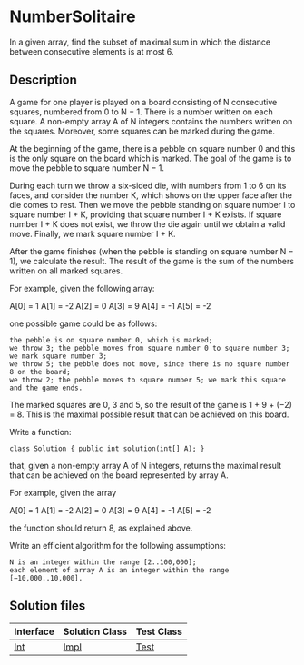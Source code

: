 # NumberSolitaire

In a given array, find the subset of maximal sum in which the distance between consecutive elements is at most 6.

## Description

A game for one player is played on a board consisting of N consecutive squares, numbered from 0 to N − 1. There is a number written on each square. A non-empty array A of N integers contains the numbers written on the squares. Moreover, some squares can be marked during the game.

At the beginning of the game, there is a pebble on square number 0 and this is the only square on the board which is marked. The goal of the game is to move the pebble to square number N − 1.

During each turn we throw a six-sided die, with numbers from 1 to 6 on its faces, and consider the number K, which shows on the upper face after the die comes to rest. Then we move the pebble standing on square number I to square number I + K, providing that square number I + K exists. If square number I + K does not exist, we throw the die again until we obtain a valid move. Finally, we mark square number I + K.

After the game finishes (when the pebble is standing on square number N − 1), we calculate the result. The result of the game is the sum of the numbers written on all marked squares.

For example, given the following array:

  A[0] = 1
  A[1] = -2
  A[2] = 0
  A[3] = 9
  A[4] = -1
  A[5] = -2

one possible game could be as follows:

	the pebble is on square number 0, which is marked;
	we throw 3; the pebble moves from square number 0 to square number 3; we mark square number 3;
	we throw 5; the pebble does not move, since there is no square number 8 on the board;
	we throw 2; the pebble moves to square number 5; we mark this square and the game ends.

The marked squares are 0, 3 and 5, so the result of the game is 1 + 9 + (−2) = 8. This is the maximal possible result that can be achieved on this board.

Write a function:

	class Solution { public int solution(int[] A); }

that, given a non-empty array A of N integers, returns the maximal result that can be achieved on the board represented by array A.

For example, given the array

  A[0] = 1
  A[1] = -2
  A[2] = 0
  A[3] = 9
  A[4] = -1
  A[5] = -2

the function should return 8, as explained above.

Write an efficient algorithm for the following assumptions:

	N is an integer within the range [2..100,000];
	each element of array A is an integer within the range [−10,000..10,000].

## Solution files

|  Interface | Solution Class  | Test Class  |
| :------------ | :------------ | :------------ |
| [Int](../../../src/main/java/Int.java)  |  [Impl](../../../src/main/java/Impl.java) | [Test](../../../src/test/java/Test.java)  |
